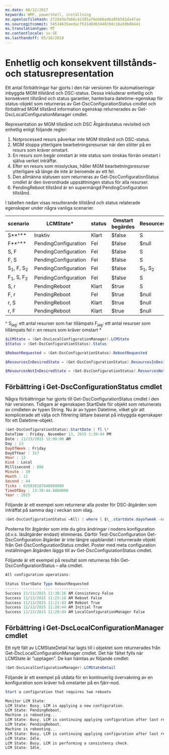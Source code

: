 ```yaml
---
ms.date: 06/12/2017
keywords: WMF, powershell, inställning
ms.openlocfilehash: 272843efb68c42105af6eb88ad6a95b581da47ae
ms.sourcegitcommit: 54534635eedacf531d8d6344019dc16a50b8b441
ms.translationtype: MT
ms.contentlocale: sv-SE
ms.lasthandoff: 05/16/2018
---
```

# <a name="unified-and-consistent-state-and-status-representation"></a>Enhetlig och konsekvent tillstånds- och statusrepresentation

Ett antal förbättringar har gjorts i den här versionen för automatiseringar inbyggda MGM tillstånd och DSC-status. Dessa inkluderar enhetlig och konsekvent tillstånd och status garantier, hanterbara datetime-egenskap för status-objekt som returneras av Get-DscConfigurationStatus cmdlet och förbättrad MGM tillstånd information egenskap returnerades av Get-DscLocalConfigurationManager cmdlet.

Representation av MGM tillstånd och DSC Åtgärdsstatus revisited och enhetlig enligt följande regler:
1.  Notprocessed resurs påverkar inte MGM tillstånd och DSC-status.
2.  MGM stoppa ytterligare bearbetningsresurser när den stöter på en resurs som kräver omstart.
3.  En resurs som begär omstart är inte status som önskas förrän omstart i själva verket inträffar.
4.  Efter en resurs som misslyckas, håller MGM bearbetningsresurser ytterligare så länge de inte är beroende av ett fel.
5.  Den allmänna statusen som returneras av Get-DscConfigurationStatus cmdlet är den överordnade uppsättningen status för alla resurser.
6.  PendingReboot tillstånd är en supermängd PendingConfiguration tillstånd.

I tabellen nedan visas resulterande tillstånd och status relaterade egenskaper under några vanliga scenarier.

| **scenario**                    | **LCMState\***       | **status** | **Omstart begärdes**  | **ResourcesInDesiredState**  | **ResourcesNotInDesiredState** |
|---------------------------------|----------------------|------------|---------------|------------------------------|--------------------------------|
| S**^**                          | Inaktiv                 | Klart    | $false        | S                            | $null                          |
| F**^**                          | PendingConfiguration | Fel    | $false        | $null                        | F                              |
| S, F                             | PendingConfiguration | Fel    | $false        | S                            | F                              |
| F, S                             | PendingConfiguration | Fel    | $false        | S                            | F                              |
| S<sub>1</sub>, F, S<sub>2</sub> | PendingConfiguration | Fel    | $false        | S<sub>1</sub>, S<sub>2</sub> | F                              |
| F<sub>1</sub>, S, F<sub>2</sub> | PendingConfiguration | Fel    | $false        | S                            | F<sub>1</sub>, F<sub>2</sub>   |
| S, r                            | PendingReboot        | Klart    | $true         | S                            | R                              |
| F, r                            | PendingReboot        | Fel    | $true         | $null                        | F, r                           |
| r, S                            | PendingReboot        | Klart    | $true         | $null                        | R                              |
| r, F                            | PendingReboot        | Klart    | $true         | $null                        | R                              |

^ S<sub>jag</sub>: ett antal resurser som har tillämpats F<sub>jag</sub>: ett antal resurser som tillämpats fel r: en resurs som kräver omstart \*

```powershell
$LCMState = (Get-DscLocalConfigurationManager).LCMState
$Status = (Get-DscConfigurationStatus).Status

$RebootRequested = (Get-DscConfigurationStatus).RebootRequested

$ResourcesInDesiredState = (Get-DscConfigurationStatus).ResourcesInDesiredState

$ResourcesNotInDesiredState = (Get-DscConfigurationStatus).ResourcesNotInDesiredState
```
## <a name="enhancement-in-get-dscconfigurationstatus-cmdlet"></a>Förbättring i Get-DscConfigurationStatus cmdlet

Några förbättringar har gjorts till Get-DscConfigurationStatus cmdlet i den här versionen. Tidigare är egenskapen StartDate för objekt som returnerats av cmdleten av typen String. Nu är av typen Datetime, vilket gör att komplicerade att välja och filtrering lättare baserat på inbyggda egenskaper för ett Datetime-objekt.
```powershell
(Get-DscConfigurationStatus).StartDate | fl \*
DateTime : Friday, November 13, 2015 1:39:44 PM
Date : 11/13/2015 12:00:00 AM
Day : 13
DayOfWeek : Friday
DayOfYear : 317
Hour : 13
Kind : Local
Millisecond : 886
Minute : 39
Month : 11
Second : 44
Ticks : 635830187848860000
TimeOfDay : 13:39:44.8860000
Year : 2015
```

Följande är ett exempel som returnerar alla poster för DSC-åtgärden som inträffat på samma dag i veckan som idag.
```powershell
(Get-DscConfigurationStatus –All) | where { $\_.startdate.dayofweek -eq (Get-Date).DayOfWeek }
```

Posterna för åtgärder som inte du göra ändringar i nodens konfiguration (d.v.s. läsåtgärder endast) elimineras. Därför Test-DscConfiguration Get-DscConfiguration åtgärder är inte längre uppblandat i returnerade objekt från Get-DscConfigurationStatus cmdlet.
Poster med meta configuration inställningen åtgärden läggs till av Get-DscConfigurationStatus cmdlet.

Följande är ett exempel på resultat som returneras från Get-DscConfigurationStatus – alla cmdlet.
```powershell
All configuration operations:

Status StartDate Type RebootRequested
------ --------- ---- ---------------
Success 11/13/2015 11:38:16 AM Consistency False
Success 11/13/2015 11:23:16 AM Reboot False
Success 11/13/2015 11:21:43 AM Reboot True
Success 11/13/2015 11:20:44 AM Initial True
Success 11/13/2015 11:20:44 AM LocalConfigurationManager False
```

## <a name="enhancement-in-get-dsclocalconfigurationmanager-cmdlet"></a>Förbättring i Get-DscLocalConfigurationManager cmdlet
Ett nytt fält av LCMStateDetail har lagts till i objektet som returnerades från Get-DscLocalConfigurationManager cmdlet. Det här fältet fylls när LCMState är ”upptagen”. De kan hämtas av följande cmdlet:
```powershell
(Get-DscLocalConfigurationManager).LCMStateDetail
```

Följande är ett exempel på utdata för en kontinuerlig övervakning av en konfiguration som kräver två omstarter på en fjärr-nod.
```powershell
Start a configuration that requires two reboots

Monitor LCM State:
LCM State: Busy, LCM is applying a new configuration.
LCM State: PendingReboot,
Machine is rebooting...
LCM State: Busy, LCM is continuing applying configuration after last reboot.
LCM State: PendingReboot,
Machine is rebooting...
LCM State: Busy, LCM is continuing applying configuration after last reboot.
LCM State: Idle,
LCM State: Busy, LCM is performing a consistency check.
LCM State: Idle,
```
